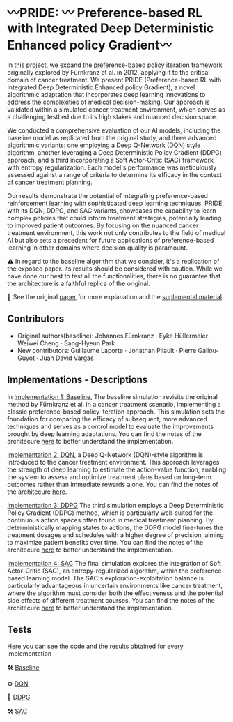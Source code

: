 # 〰️PRIDE: 〰️ Preference-based RL with Integrated Deep Deterministic Enhanced policy Gradient〰️

In this project, we expand the preference-based policy iteration framework originally explored by Fürnkranz et al. in 2012, applying it to the critical domain of cancer treatment. We present PRIDE (Preference-based RL with Integrated Deep Deterministic Enhanced policy Gradient), a novel algorithmic adaptation that incorporates deep learning innovations to address the complexities of medical decision-making. Our approach is validated within a simulated cancer treatment environment, which serves as a challenging testbed due to its high stakes and nuanced decision space.

We conducted a comprehensive evaluation of our AI models, including the baseline model as replicated from the original study, and three advanced algorithmic variants: one employing a Deep Q-Network (DQN) style algorithm, another leveraging a Deep Deterministic Policy Gradient (DDPG) approach, and a third incorporating a Soft Actor-Critic (SAC) framework with entropy regularization. Each model's performance was meticulously assessed against a range of criteria to determine its efficacy in the context of cancer treatment planning.

Our results demonstrate the potential of integrating preference-based reinforcement learning with sophisticated deep learning techniques. PRIDE, with its DQN, DDPG, and SAC variants, showcases the capability to learn complex policies that could inform treatment strategies, potentially leading to improved patient outcomes. By focusing on the nuanced cancer treatment environment, this work not only contributes to the field of medical AI but also sets a precedent for future applications of preference-based learning in other domains where decision quality is paramount.

⚠️ In regard to the baseline algorithm that we consider, it's a replication of the exposed paper. Its results should be considered with caution. While we have done our best to test all the functionalities, there is no guarantee that the architecture is a faithful replica of the original. 

📖 See the original [paper](https://github.com/juandavidvargas19/PRIDE_Preference_based_RL_with_Integrated_Deep_Deterministic_Enhaced_policy_gradient/blob/master/docs/s10994-012-5313-8.pdf) for more explanation and the [suplemental material](https://github.com/juandavidvargas19/Know_Thyself_Replication/blob/master/docs/Know%20thyself-%20Metacognitive%20networks%20and%20measures%20of%20consciousness_arch.pdf).

## Contributors
- Original authors(baseline): Johannes Fürnkranz · Eyke Hüllermeier · Weiwei Cheng · Sang-Hyeun Park
- New contributors: Guillaume Laporte · Jonathan Pilault · Pierre Gallou-Guyot · Juan David Vargas

## Implementations - Descriptions

In [Implementation 1: Baseline](https://github.com/juandavidvargas19/Know_Thyself_Replication/blob/master/tests/Blindsight_Simulation_GITHUB.ipynb), The baseline simulation revisits the original method by Fürnkranz et al. in a cancer treatment scenario, implementing a classic preference-based policy iteration approach. This simulation sets the foundation for comparing the efficacy of subsequent, more advanced techniques and serves as a control model to evaluate the improvements brought by deep learning adaptations. You can find the notes of the architecure [here](https://github.com/juandavidvargas19/Know_Thyself_Replication/blob/master/docs/Blindsight_Simulation_NOTES.ipynb) to better understand the implementation.

[Implementation 2: DQN](https://github.com/juandavidvargas19/Know_Thyself_Replication/blob/master/tests/Artificial_Grammar_GITHUB%20(3).ipynb),  a Deep Q-Network (DQN)-style algorithm is introduced to the cancer treatment environment. This approach leverages the strength of deep learning to estimate the action-value function, enabling the system to assess and optimize treatment plans based on long-term outcomes rather than immediate rewards alone. You can find the notes of the architecure [here](https://github.com/juandavidvargas19/Know_Thyself_Replication/blob/master/docs/Artificial_Grammar_Simulation_NOTES.ipynb).

[Implementation 3: DDPG](https://github.com/juandavidvargas19/Know_Thyself_Replication/blob/master/tests/Iowa_Gambling_Simulation_GITHUB%20(1).ipynb) The third simulation employs a Deep Deterministic Policy Gradient (DDPG) method, which is particularly well-suited for the continuous action spaces often found in medical treatment planning. By deterministically mapping states to actions, the DDPG model fine-tunes the treatment dosages and schedules with a higher degree of precision, aiming to maximize patient benefits over time. You can find the notes of the architecure [here](https://github.com/juandavidvargas19/Know_Thyself_Replication/blob/master/docs/Iowa_Gambling_Simulation_NOTES.ipynb) to better understand the implementation. 

[Implementation 4: SAC](https://github.com/juandavidvargas19/Know_Thyself_Replication/blob/master/tests/Iowa_Gambling_Simulation_GITHUB%20(1).ipynb) The final simulation explores the integration of Soft Actor-Critic (SAC), an entropy-regularized algorithm, within the preference-based learning model. The SAC's exploration-exploitation balance is particularly advantageous in uncertain environments like cancer treatment, where the algorithm must consider both the effectiveness and the potential side effects of different treatment courses. You can find the notes of the architecure [here](https://github.com/juandavidvargas19/Know_Thyself_Replication/blob/master/docs/Iowa_Gambling_Simulation_NOTES.ipynb) to better understand the implementation. 

## Tests

Here you can see the code and the results obtained for every implementation

🛠 [Baseline](https://github.com/juandavidvargas19/Know_Thyself_Replication/blob/master/tests/Blindsight_Simulation_GITHUB.ipynb) 


⚙️ [DQN](https://github.com/juandavidvargas19/Know_Thyself_Replication/blob/master/tests/Artificial_Grammar_GITHUB%20(3).ipynb) 


🧠 [DDPG](https://github.com/juandavidvargas19/Know_Thyself_Replication/blob/master/tests/Iowa_Gambling_Simulation_GITHUB%20(1).ipynb) 


🛠 [SAC](https://github.com/juandavidvargas19/Know_Thyself_Replication/blob/master/tests/Blindsight_Simulation_GITHUB.ipynb) 


